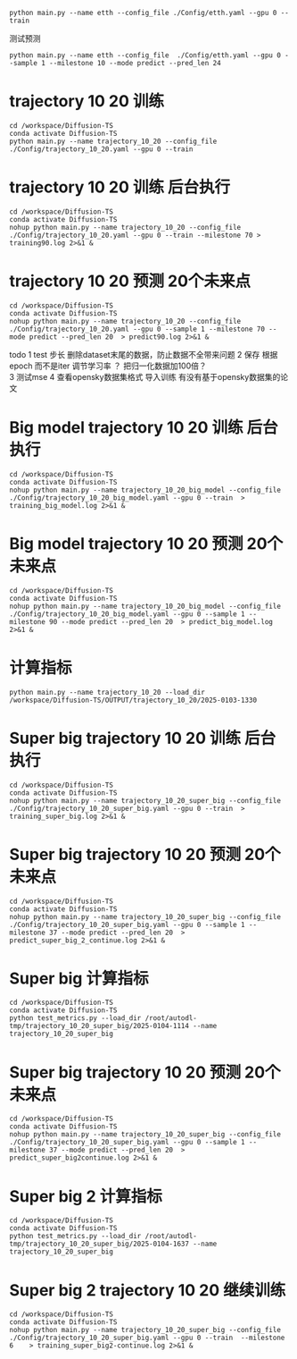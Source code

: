 ```
python main.py --name etth --config_file ./Config/etth.yaml --gpu 0 --train
```
测试预测
```
python main.py --name etth --config_file  ./Config/etth.yaml --gpu 0 --sample 1 --milestone 10 --mode predict --pred_len 24
```
# trajectory 10 20 训练
```
cd /workspace/Diffusion-TS
conda activate Diffusion-TS
python main.py --name trajectory_10_20 --config_file ./Config/trajectory_10_20.yaml --gpu 0 --train
```
# trajectory 10 20 训练 后台执行
```
cd /workspace/Diffusion-TS
conda activate Diffusion-TS
nohup python main.py --name trajectory_10_20 --config_file ./Config/trajectory_10_20.yaml --gpu 0 --train --milestone 70 > training90.log 2>&1 &

```
# trajectory 10 20 预测 20个未来点 
```
cd /workspace/Diffusion-TS
conda activate Diffusion-TS
nohup python main.py --name trajectory_10_20 --config_file  ./Config/trajectory_10_20.yaml --gpu 0 --sample 1 --milestone 70 --mode predict --pred_len 20  > predict90.log 2>&1 &

```

todo 
1 test 步长  删除dataset末尾的数据，防止数据不全带来问题 
2 保存 根据epoch 而不是iter 调节学习率 ？  把归一化数据加100倍？  
3 测试mse
4 查看opensky数据集格式 导入训练  有没有基于opensky数据集的论文

# Big model trajectory 10 20 训练 后台执行
```
cd /workspace/Diffusion-TS
conda activate Diffusion-TS
nohup python main.py --name trajectory_10_20_big_model --config_file ./Config/trajectory_10_20_big_model.yaml --gpu 0 --train  > training_big_model.log 2>&1 &

```
# Big model trajectory 10 20 预测 20个未来点
```
cd /workspace/Diffusion-TS
conda activate Diffusion-TS
nohup python main.py --name trajectory_10_20_big_model --config_file  ./Config/trajectory_10_20_big_model.yaml --gpu 0 --sample 1 --milestone 90 --mode predict --pred_len 20  > predict_big_model.log 2>&1 &

```

 # 计算指标
```
python main.py --name trajectory_10_20 --load_dir /workspace/Diffusion-TS/OUTPUT/trajectory_10_20/2025-0103-1330

```

# Super big trajectory 10 20 训练 后台执行
```
cd /workspace/Diffusion-TS
conda activate Diffusion-TS
nohup python main.py --name trajectory_10_20_super_big --config_file ./Config/trajectory_10_20_super_big.yaml --gpu 0 --train  > training_super_big.log 2>&1 &

```
# Super big trajectory 10 20 预测 20个未来点
```
cd /workspace/Diffusion-TS
conda activate Diffusion-TS
nohup python main.py --name trajectory_10_20_super_big --config_file  ./Config/trajectory_10_20_super_big.yaml --gpu 0 --sample 1 --milestone 37 --mode predict --pred_len 20  > predict_super_big_2_continue.log 2>&1 &

```

 # Super big 计算指标
```
cd /workspace/Diffusion-TS
conda activate Diffusion-TS
python test_metrics.py --load_dir /root/autodl-tmp/trajectory_10_20_super_big/2025-0104-1114 --name trajectory_10_20_super_big 

```

# Super big trajectory 10 20 预测 20个未来点
```
cd /workspace/Diffusion-TS
conda activate Diffusion-TS
nohup python main.py --name trajectory_10_20_super_big --config_file  ./Config/trajectory_10_20_super_big.yaml --gpu 0 --sample 1 --milestone 37 --mode predict --pred_len 20  > predict_super_big2continue.log 2>&1 &

```

 # Super big 2 计算指标
```
cd /workspace/Diffusion-TS
conda activate Diffusion-TS
python test_metrics.py --load_dir /root/autodl-tmp/trajectory_10_20_super_big/2025-0104-1637 --name trajectory_10_20_super_big 

```

# Super big 2 trajectory 10 20 继续训练
```
cd /workspace/Diffusion-TS
conda activate Diffusion-TS
nohup python main.py --name trajectory_10_20_super_big --config_file  ./Config/trajectory_10_20_super_big.yaml --gpu 0 --train  --milestone 6    > training_super_big2-continue.log 2>&1 &

```